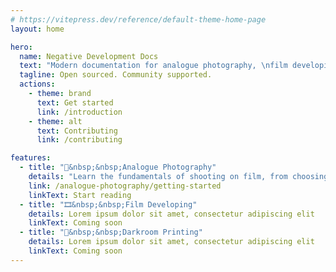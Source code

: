 ```yaml
---
# https://vitepress.dev/reference/default-theme-home-page
layout: home

hero:
  name: Negative Development Docs
  text: "Modern documentation for analogue photography, \nfilm developing and \ndarkroom printing processes."
  tagline: Open sourced. Community supported. 
  actions:
    - theme: brand
      text: Get started
      link: /introduction
    - theme: alt
      text: Contributing
      link: /contributing

features:
  - title: "📸&nbsp;&nbsp;Analogue Photography"
    details: "Learn the fundamentals of shooting on film, from choosing and loading your first roll to mastering exposure and focus."
    link: /analogue-photography/getting-started
    linkText: Start reading
  - title: "🎞&nbsp;&nbsp;Film Developing"
    details: Lorem ipsum dolor sit amet, consectetur adipiscing elit
    linkText: Coming soon
  - title: "🚨&nbsp;&nbsp;Darkroom Printing"
    details: Lorem ipsum dolor sit amet, consectetur adipiscing elit
    linkText: Coming soon
---
```



